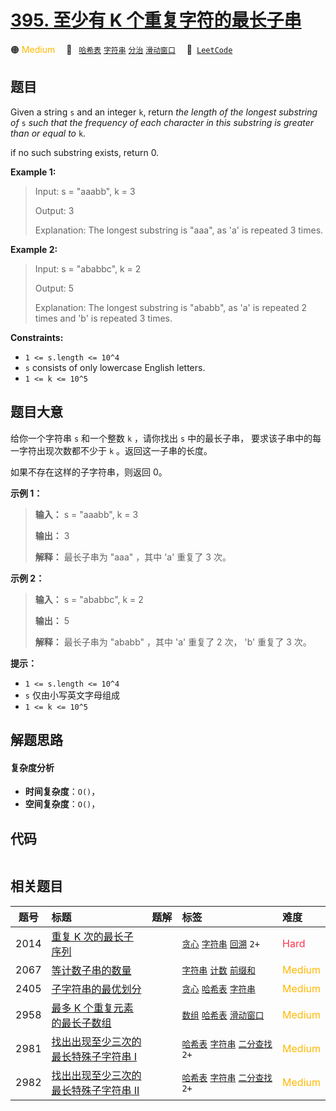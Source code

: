 # [395. 至少有 K 个重复字符的最长子串](https://leetcode.com/problems/longest-substring-with-at-least-k-repeating-characters)

🟠 <font color=#ffb800>Medium</font>&emsp; 🔖&ensp; [`哈希表`](/leetcode-js/outline/tag/hash-table.md) [`字符串`](/leetcode-js/outline/tag/string.md) [`分治`](/leetcode-js/outline/tag/divide-and-conquer.md) [`滑动窗口`](/leetcode-js/outline/tag/sliding-window.md)&emsp; 🔗&ensp;[`LeetCode`](https://leetcode.com/problems/longest-substring-with-at-least-k-repeating-characters)

## 题目

Given a string `s` and an integer `k`, return _the length of the longest
substring of_ `s` _such that the frequency of each character in this substring
is greater than or equal to_ `k`.

if no such substring exists, return 0.



**Example 1:**

> Input: s = "aaabb", k = 3
> 
> Output: 3
> 
> Explanation: The longest substring is "aaa", as 'a' is repeated 3 times.

**Example 2:**

> Input: s = "ababbc", k = 2
> 
> Output: 5
> 
> Explanation: The longest substring is "ababb", as 'a' is repeated 2 times and 'b' is repeated 3 times.

**Constraints:**

  * `1 <= s.length <= 10^4`
  * `s` consists of only lowercase English letters.
  * `1 <= k <= 10^5`


## 题目大意

给你一个字符串 `s` 和一个整数 `k` ，请你找出 `s` 中的最长子串， 要求该子串中的每一字符出现次数都不少于 `k` 。返回这一子串的长度。

如果不存在这样的子字符串，则返回 0。



**示例 1：**

> 
> 
> 
> 
> 
> **输入：** s = "aaabb", k = 3
> 
> **输出：** 3
> 
> **解释：** 最长子串为 "aaa" ，其中 'a' 重复了 3 次。
> 
> 

**示例 2：**

> 
> 
> 
> 
> 
> **输入：** s = "ababbc", k = 2
> 
> **输出：** 5
> 
> **解释：** 最长子串为 "ababb" ，其中 'a' 重复了 2 次， 'b' 重复了 3 次。



**提示：**

  * `1 <= s.length <= 10^4`
  * `s` 仅由小写英文字母组成
  * `1 <= k <= 10^5`


## 解题思路

#### 复杂度分析

- **时间复杂度**：`O()`，
- **空间复杂度**：`O()`，

## 代码

```javascript

```

## 相关题目

<!-- prettier-ignore -->
| 题号 | 标题 | 题解 | 标签 | 难度 |
| :------: | :------ | :------: | :------ | :------ |
| 2014 | [重复 K 次的最长子序列](https://leetcode.com/problems/longest-subsequence-repeated-k-times) |  |  [`贪心`](/leetcode-js/outline/tag/greedy.md) [`字符串`](/leetcode-js/outline/tag/string.md) [`回溯`](/leetcode-js/outline/tag/backtracking.md) `2+` | <font color=#ff334b>Hard</font> |
| 2067 | [等计数子串的数量](https://leetcode.com/problems/number-of-equal-count-substrings) |  |  [`字符串`](/leetcode-js/outline/tag/string.md) [`计数`](/leetcode-js/outline/tag/counting.md) [`前缀和`](/leetcode-js/outline/tag/prefix-sum.md) | <font color=#ffb800>Medium</font> |
| 2405 | [子字符串的最优划分](https://leetcode.com/problems/optimal-partition-of-string) |  |  [`贪心`](/leetcode-js/outline/tag/greedy.md) [`哈希表`](/leetcode-js/outline/tag/hash-table.md) [`字符串`](/leetcode-js/outline/tag/string.md) | <font color=#ffb800>Medium</font> |
| 2958 | [最多 K 个重复元素的最长子数组](https://leetcode.com/problems/length-of-longest-subarray-with-at-most-k-frequency) |  |  [`数组`](/leetcode-js/outline/tag/array.md) [`哈希表`](/leetcode-js/outline/tag/hash-table.md) [`滑动窗口`](/leetcode-js/outline/tag/sliding-window.md) | <font color=#ffb800>Medium</font> |
| 2981 | [找出出现至少三次的最长特殊子字符串 I](https://leetcode.com/problems/find-longest-special-substring-that-occurs-thrice-i) |  |  [`哈希表`](/leetcode-js/outline/tag/hash-table.md) [`字符串`](/leetcode-js/outline/tag/string.md) [`二分查找`](/leetcode-js/outline/tag/binary-search.md) `2+` | <font color=#ffb800>Medium</font> |
| 2982 | [找出出现至少三次的最长特殊子字符串 II](https://leetcode.com/problems/find-longest-special-substring-that-occurs-thrice-ii) |  |  [`哈希表`](/leetcode-js/outline/tag/hash-table.md) [`字符串`](/leetcode-js/outline/tag/string.md) [`二分查找`](/leetcode-js/outline/tag/binary-search.md) `2+` | <font color=#ffb800>Medium</font> |

<style>
.blue {
    background-color: #096dd9;
    padding: 0.25rem 0.5rem;
    margin: 0;
    font-size: 0.85em;
    border-radius: 3px;
    color: white;
    font-weight: 500;
}
table th:first-of-type { width: 10%; }
table th:nth-of-type(2) { width: 35%; }
table th:nth-of-type(3) { width: 10%; }
table th:nth-of-type(4) { width: 35%; }
table th:nth-of-type(5) { width: 10%; }
</style>
